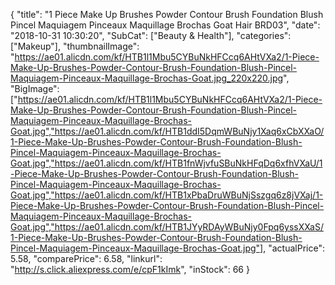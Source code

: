 {
	"title": "1 Piece Make Up Brushes Powder Contour Brush Foundation Blush Pincel Maquiagem Pinceaux Maquillage Brochas Goat Hair BRD03",
	"date": "2018-10-31 10:30:20",
	"SubCat": ["Beauty & Health"],
	"categories": ["Makeup"],
	"thumbnailImage": "https://ae01.alicdn.com/kf/HTB1l1Mbu5CYBuNkHFCcq6AHtVXa2/1-Piece-Make-Up-Brushes-Powder-Contour-Brush-Foundation-Blush-Pincel-Maquiagem-Pinceaux-Maquillage-Brochas-Goat.jpg_220x220.jpg",
	"BigImage": ["https://ae01.alicdn.com/kf/HTB1l1Mbu5CYBuNkHFCcq6AHtVXa2/1-Piece-Make-Up-Brushes-Powder-Contour-Brush-Foundation-Blush-Pincel-Maquiagem-Pinceaux-Maquillage-Brochas-Goat.jpg","https://ae01.alicdn.com/kf/HTB1ddI5DqmWBuNjy1Xaq6xCbXXaO/1-Piece-Make-Up-Brushes-Powder-Contour-Brush-Foundation-Blush-Pincel-Maquiagem-Pinceaux-Maquillage-Brochas-Goat.jpg","https://ae01.alicdn.com/kf/HTB1fnWjvfuSBuNkHFqDq6xfhVXaU/1-Piece-Make-Up-Brushes-Powder-Contour-Brush-Foundation-Blush-Pincel-Maquiagem-Pinceaux-Maquillage-Brochas-Goat.jpg","https://ae01.alicdn.com/kf/HTB1xPbaDruWBuNjSszgq6z8jVXaj/1-Piece-Make-Up-Brushes-Powder-Contour-Brush-Foundation-Blush-Pincel-Maquiagem-Pinceaux-Maquillage-Brochas-Goat.jpg","https://ae01.alicdn.com/kf/HTB1JYyRDAyWBuNjy0Fpq6yssXXaS/1-Piece-Make-Up-Brushes-Powder-Contour-Brush-Foundation-Blush-Pincel-Maquiagem-Pinceaux-Maquillage-Brochas-Goat.jpg"],
	"actualPrice": 5.58,
	"comparePrice": 6.58,
	"linkurl": "http://s.click.aliexpress.com/e/cpF1kImk",
	"inStock": 66
}
